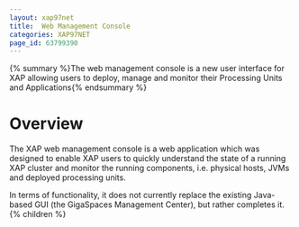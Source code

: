 ```yaml
---
layout: xap97net
title:  Web Management Console
categories: XAP97NET
page_id: 63799390
---
```


{% summary %}The web management console is a new user interface for XAP allowing users to deploy, manage and monitor their Processing Units and Applications{% endsummary %}

# Overview

The XAP web management console is a web application which was designed to enable XAP users to quickly understand the state of a running XAP cluster and monitor the running components, i.e. physical hosts, JVMs and deployed processing units.

In terms of functionality, it does not currently replace the existing Java-based GUI (the GigaSpaces Management Center), but rather completes it. {% children %}
